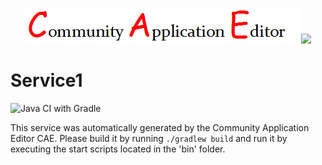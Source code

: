 <p align="center">
  <img src="https://github.com/PhilCAEOrg2/microservice-323/blob/master/img/logo.png" />
  <img src="https://raw.githubusercontent.com/rwth-acis/las2peer/master/img/logo/bitmap/las2peer-logo-128x128.png" />
</p>

Service1
===================
![Java CI with Gradle](https://github.com/PhilCAEOrg2/microservice-323/workflows/Java%20CI%20with%20Gradle/badge.svg?branch=master)

This service was automatically generated by the Community Application Editor CAE. Please build it by running `./gradlew build` and run it by executing the start scripts located in the 'bin' folder.
